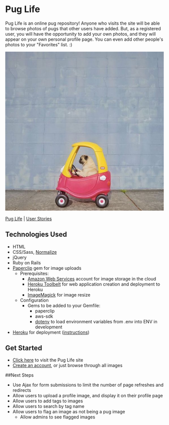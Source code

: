 # Pug Life

Pug Life is an online pug repository! Anyone who visits the site will be able to browse photos of pugs that other users have added. But, as a registered user, you will have the opportunity to add your own photos, and they will appear on your own personal profile page. You can even add other people's photos to your "Favorites" list. :)

![heart](app/assets/images/readme.jpg)

[Pug Life](https://agile-earth-33019.herokuapp.com/) | [User Stories](https://trello.com/b/kABEN5rc/pug-life)

## Technologies Used
* HTML
* CSS/Sass, [Normalize](https://github.com/JohnAlbin/normalize-scss)
* jQuery
* Ruby on Rails
* [Paperclip](https://github.com/thoughtbot/paperclip) gem for image uploads
	* Prerequisites:
		* [Amazon Web Services](https://aws.amazon.com/what-is-aws/) account for image storage in the cloud
		* [Heroku Toolbelt](https://toolbelt.heroku.com/) for web application creation and deployment to Heroku
		* [ImageMagick](http://www.imagemagick.org/script/index.php) for image resize
	* Configuration
		* Gems to be added to your Gemfile: 
			* paperclip
			* aws-sdk
			* [dotenv](https://github.com/bkeepers/dotenv) to load environment variables from .env into ENV in development 
* [Heroku](https://www.heroku.com/) for deployment ([instructions](https://devcenter.heroku.com/articles/getting-started-with-rails4))


## Get Started
* [Click here](https://agile-earth-33019.herokuapp.com/) to visit the Pug Life site
* [Create an account](https://agile-earth-33019.herokuapp.com/signup), or just browse through all images

##Next Steps
- Use Ajax for form submissions to limit the number of page refreshes and redirects
- Allow users to upload a profile image, and display it on their profile page
- Allow users to add tags to images
- Allow users to search by tag name
- Allow users to flag an image as not being a pug image
	- Allow admins to see flagged images